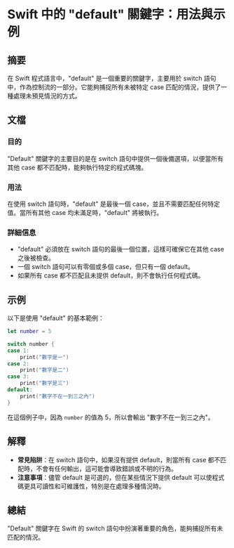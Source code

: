<!--
Meta Description: # Swift 中的 "default" 關鍵字：用法與示例 ## 摘要 在 Swift 程式語言中，"default" 是一個重要的關鍵字，主要用於 switch 語句中，作為控制流的一部分。它能夠捕捉所有未被特定 case 匹配的情況，提供了一種處理未預見情況的方式。 ## 文檔 ### 目的 ...
Meta Keywords: default, case, switch, swift, print
-->

# Swift 中的 "default" 關鍵字：用法與示例

## 摘要
在 Swift 程式語言中，"default" 是一個重要的關鍵字，主要用於 switch 語句中，作為控制流的一部分。它能夠捕捉所有未被特定 case 匹配的情況，提供了一種處理未預見情況的方式。

## 文檔
### 目的
"Default" 關鍵字的主要目的是在 switch 語句中提供一個後備選項，以便當所有其他 case 都不匹配時，能夠執行特定的程式碼塊。

### 用法
在使用 switch 語句時，"default" 是最後一個 case，並且不需要匹配任何特定值。當所有其他 case 均未滿足時，"default" 將被執行。

### 詳細信息
- "default" 必須放在 switch 語句的最後一個位置，這樣可確保它在其他 case 之後被檢查。
- 一個 switch 語句可以有零個或多個 case，但只有一個 default。
- 如果所有 case 都不匹配且未提供 default，則不會執行任何程式碼。

## 示例
以下是使用 "default" 的基本範例：

```swift
let number = 5

switch number {
case 1:
    print("數字是一")
case 2:
    print("數字是二")
case 3:
    print("數字是三")
default:
    print("數字不在一到三之內")
}
```
在這個例子中，因為 `number` 的值為 5，所以會輸出 "數字不在一到三之內"。

## 解釋
- **常見陷阱**：在 switch 語句中，如果沒有提供 default，則當所有 case 都不匹配時，不會有任何輸出，這可能會導致錯誤或不明的行為。
- **注意事項**：儘管 default 是可選的，但在某些情況下提供 default 可以使程式碼更具可讀性和可維護性，特別是在處理多種情況時。

## 總結
"Default" 關鍵字在 Swift 的 switch 語句中扮演著重要的角色，能夠捕捉所有未匹配的情況。